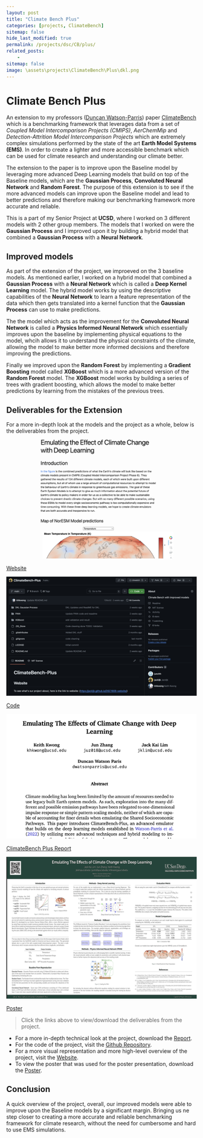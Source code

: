 ```yaml
---
layout: post
title: "Climate Bench Plus"
categories: [projects, ClimateBench]
sitemap: false
hide_last_modified: true
permalink: /projects/dsc/CB/plus/
related_posts:
    -
sitemap: false
image: \assets\projects\ClimateBench\Plus\dkl.png
---
```


# Climate Bench Plus
An extension to my professors ([Duncan Watson-Parris](https://duncanwp.github.io/)) paper [ClimateBench](https://agupubs.onlinelibrary.wiley.com/doi/full/10.1029/2021MS002954) which is a benchmarking framework that leverages data from a set of *Coupled Model Intercomparison Projects (CMIPS)*, *AerChemMip* and *Detection-Attrition Model Intercomparison Projects* which are extremely complex simulations performed by the state of the art **Earth Model Systems (EMS)**. In order to create a lighter and more accessible benchmark which can be used for climate research and understanding our climate better. 

The extension to the paper is to improve upon the Baseline model by leveraging more advanced Deep Learning models that build on top of the Baseline models, which are the **Gaussian Process**, **Convoluted Neural Network** and **Random Forest**. The purpose of this extension is to see if the more advanced models can improve upon the Baseline model and lead to better predictions and therefore making our benchmarking framework more accurate and reliable.

This is a part of my Senior Project at **UCSD**, where I worked on 3 different models with 2 other group members. The models that I worked on were the **Gaussian Process** and I improved upon it by building a hybrid model that combined a **Gaussian Process** with a **Neural Network**. 

## Improved models 
As part of the extension of the project, we improeved on the 3 baseline models. As mentioned earlier, I worked on a hybrid model that combined a **Gaussian Process** with a **Neural Network** which is called a **Deep Kernel Learning** model. The hybrid model works by using the descriptive capabilities of the **Neural Network** to learn a feature representation of the data which then gets translated into a kernel function that the **Gaussian Process** can use to make predictions.

The the model which acts as the improvement for the **Convoluted Neural Network** is called a **Physics Informed Neural Network** which essentially improves upon the baseline by implementing physical equations to the model, whcih allows it to understand the physical constraints of the climate, allowing the model to make better more informed decisions and therefore improving the predictions.

Finally we improved upon the **Random Forest** by implementing a **Gradient Boosting** model called **XGBoost** which is a more advanced version of the **Random Forest** model. The **XGBoost** model works by building a series of trees with gradient boosting, which allows the model to make better predictions by learning from the mistakes of the previous trees.

## Deliverables for the Extension
For a more in-depth look at the models and the project as a whole, below is the deliverables from the project. 

<div id = "my-project-cards">
<div id = "project-cards">
    <a href = "https://jackljk.github.io/DSC180B-website/" class = "project-card">
    <div class = "project-card-border"></div>
    <div class = "project-card-content"><img src="\assets\projects\ClimateBench\Plus\website.png" alt="Image of Website"><p>Website</p></div>
    </a>
    <a href = "https://github.com/jackljk/ClimateBench-Plus" class = "project-card">
    <div class = "project-card-border"></div>
    <div class = "project-card-content"><img src="\assets\projects\ClimateBench\Plus\github.png" alt="Image of Github page"><p>Code</p></div>
    </a>
    <a href = "\assets\projects\ClimateBench\Plus/report.pdf" class = "project-card" download>
    <div class = "project-card-border"></div>
    <div class = "project-card-content"><img src="\assets\projects\ClimateBench\Plus\report.png" alt="Report Preview"><p>ClimateBench Plus Report</p></div>
    </a>
    <a href = "\assets\projects\ClimateBench\Plus/poster.pdf" class = "project-card">
    <div class = "project-card-border"></div>
    <div class = "project-card-content"><img src="\assets\projects\ClimateBench\Plus\poster.png" alt="Image of Pster"><p>Poster</p></div>
    </a>
</div>
</div>


> Click the links above to view/download the deliverables from the project.
- For a more in-depth technical look at the project, download the [Report](\assets\projects\ClimateBench\Plus/report.pdf).
- For the code of the project, visit the [Github Repository](https://github.com/jackljk/ClimateBench-Plus).
- For a more visual representation and more high-level overview of the project, visit the [Website](https://jackljk.github.io/DSC180B-website/).
- To view the poster that was used for the poster presentation, download the [Poster](\assets\projects\ClimateBench\Plus/poster.pdf).

## Conclusion
A quick overview of the project, overall, our improved models were able to improve upon the Baseline models by a significant margin. Bringing us ne step closer to creating a more accurate and reliable benchmarking framework for climate research, without the need for cumbersome and hard to use EMS simulations. 
